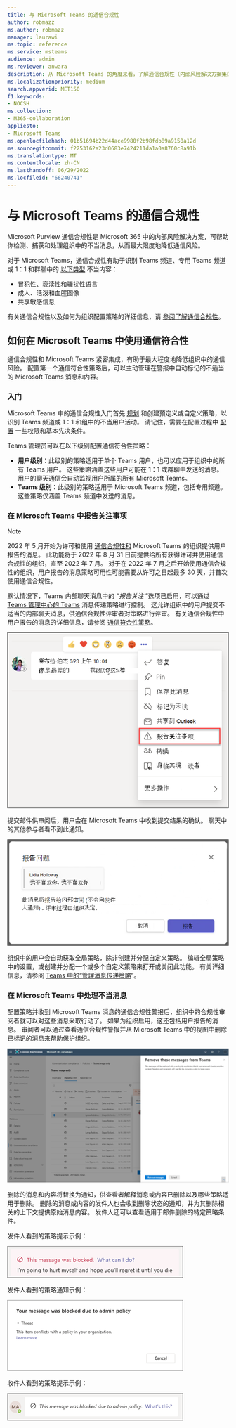 ```yaml
---
title: 与 Microsoft Teams 的通信合规性
author: robmazz
ms.author: robmazz
manager: laurawi
ms.topic: reference
ms.service: msteams
audience: admin
ms.reviewer: anwara
description: 从 Microsoft Teams 的角度来看，了解通信合规性（内部风险解决方案集的一部分） (这是 M365 通信合规性功能) 的一部分。
ms.localizationpriority: medium
search.appverid: MET150
f1.keywords:
- NOCSH
ms.collection:
- M365-collaboration
appliesto:
- Microsoft Teams
ms.openlocfilehash: 01b51694b22d44ace9980f2b98fdb89a9150a12d
ms.sourcegitcommit: f2253162a23d0683e7424211da1a0a8760c8a91b
ms.translationtype: MT
ms.contentlocale: zh-CN
ms.lasthandoff: 06/29/2022
ms.locfileid: "66240741"
---
```

# <a name="communication-compliance-with-microsoft-teams"></a>与 Microsoft Teams 的通信合规性

Microsoft Purview 通信合规性是 Microsoft 365 中的内部风险解决方案，可帮助你检测、捕获和处理组织中的不当消息，从而最大限度地降低通信风险。

对于 Microsoft Teams，通信合规性有助于识别 Teams 频道、专用 Teams 频道或 1：1 和群聊中的 [以下类型](/microsoft-365/compliance/communication-compliance-feature-reference) 不当内容：

- 冒犯性、亵渎性和骚扰性语言
- 成人、活泼和血腥图像
- 共享敏感信息

有关通信合规性以及如何为组织配置策略的详细信息，请 [参阅了解通信合规性](/microsoft-365/compliance/communication-compliance)。

## <a name="how-to-use-communication-compliance-in-microsoft-teams"></a>如何在 Microsoft Teams 中使用通信符合性

通信合规性和 Microsoft Teams 紧密集成，有助于最大程度地降低组织中的通信风险。 配置第一个通信符合性策略后，可以主动管理在警报中自动标记的不适当的 Microsoft Teams 消息和内容。

### <a name="getting-started"></a>入门

Microsoft Teams 中的通信合规性入门首先 [规划](/microsoft-365/compliance/communication-compliance-plan) 和创建预定义或自定义策略，以识别 Teams 频道或 1：1 和组中的不当用户活动。 请记住，需要在配置过程中 [配置](/microsoft-365/compliance/communication-compliance-configure) 一些权限和基本先决条件。

Teams 管理员可以在以下级别配置通信符合性策略：

- **用户级别**：此级别的策略适用于单个 Teams 用户，也可以应用于组织中的所有 Teams 用户。 这些策略涵盖这些用户可能在 1：1 或群聊中发送的消息。 用户的聊天通信会自动监视用户所属的所有 Microsoft Teams。
- **Teams 级别**：此级别的策略适用于 Microsoft Teams 频道，包括专用频道。 这些策略仅涵盖 Teams 频道中发送的消息。

### <a name="report-a-concern-in-microsoft-teams"></a>在 Microsoft Teams 中报告关注事项

>[!NOTE]
>2022 年 5 月开始为许可和使用 [通信合规性和](/microsoft-365/compliance/communication-compliance-configure#subscriptions-and-licensing) Microsoft Teams 的组织提供用户报告的消息。 此功能将于 2022 年 8 月 31 日前提供给所有获得许可并使用通信合规性的组织，直至 2022 年 7 月。 对于在 2022 年 7 月之后开始使用通信合规性的组织，用户报告的消息策略可用性可能需要从许可之日起最多 30 天，并首次使用通信合规性。

默认情况下，Teams 内部聊天消息中的 *“报告关注* ”选项已启用，可以通过 [Teams 管理中心的 Teams](/microsoftteams/manage-teams-in-modern-portal) 消息传递策略进行控制。 这允许组织中的用户提交不适当的内部聊天消息，供通信合规性评审者对策略进行评审。 有关通信合规性中用户报告的消息的详细信息，请参阅 [通信符合性策略](/microsoft-365/compliance/communication-compliance-policies#user-reported-messages-policy)。

![报告关注菜单。](./media/communication-compliance-report-a-concern-full-menu.png)

提交邮件供审阅后，用户会在 Microsoft Teams 中收到提交结果的确认。 聊天中的其他参与者看不到此通知。

![报告关注确认。](./media/communication-compliance-report-a-concern.png)

组织中的用户会自动获取全局策略，除非创建并分配自定义策略。 编辑全局策略中的设置，或创建并分配一个或多个自定义策略来打开或关闭此功能。 有关详细信息，请参阅 [Teams 中的“管理消息传递策略](/microsoftteams/messaging-policies-in-teams)”。

### <a name="act-on-inappropriate-messages-in-microsoft-teams"></a>在 Microsoft Teams 中处理不当消息

配置策略并收到 Microsoft Teams 消息的通信合规性警报后，组织中的合规性审阅者就可以对这些消息采取行动了。 如果为组织启用，这还包括用户报告的消息。 审阅者可以通过查看通信合规性警报并从 Microsoft Teams 中的视图中删除已标记的消息来帮助保护组织。

![在 Teams 中删除消息。](./media/communication-compliance-remove-teams-message.png)

删除的消息和内容将替换为通知，供查看者解释消息或内容已删除以及哪些策略适用于删除。 删除的消息或内容的发件人也会收到删除状态的通知，并为其删除相关的上下文提供原始消息内容。 发件人还可以查看适用于邮件删除的特定策略条件。

发件人看到的策略提示示例：

![发件人策略提示。](./media/communication-compliance-warning-1.png)

发件人看到的策略通知示例：

![发件人策略条件信息。](./media/communication-compliance-warning-2.png)

收件人看到的策略提示示例：

![收件人的策略提示。](./media/communication-compliance-warning-3.png)